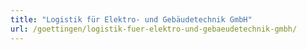 ```yaml
---
title: "Logistik für Elektro- und Gebäudetechnik GmbH"
url: /goettingen/logistik-fuer-elektro-und-gebaeudetechnik-gmbh/
---
```

